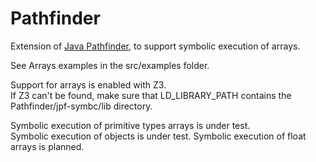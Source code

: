 # Pathfinder

Extension of [Java Pathfinder](babelfish.arc.nasa.gov/trac/jpf), to support symbolic execution of arrays.

See Arrays examples in the src/examples folder.

Support for arrays is enabled with Z3.  
If Z3 can't be found, make sure that LD_LIBRARY_PATH contains the Pathfinder/jpf-symbc/lib directory.

Symbolic execution of primitive types arrays is under test.  
Symbolic execution of objects is under test.
Symbolic execution of float arrays is planned.




